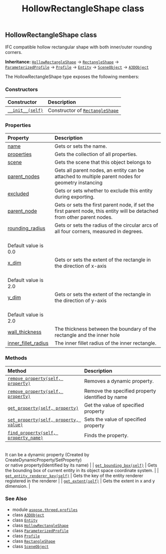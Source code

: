 ﻿---
title: HollowRectangleShape class
second_title: Aspose.3D for Python via .NET API References
description: 
type: docs
weight: 80
url: /python-net/aspose.threed.profiles/hollowrectangleshape/
is_root: false
---

## HollowRectangleShape class

IFC compatible hollow rectangular shape with both inner/outer rounding corners.



**Inheritance:** [`HollowRectangleShape`](/3d/python-net/aspose.threed.profiles/hollowrectangleshape) → 
[`RectangleShape`](/3d/python-net/aspose.threed.profiles/rectangleshape) → 
[`ParameterizedProfile`](/3d/python-net/aspose.threed.profiles/parameterizedprofile) → 
[`Profile`](/3d/python-net/aspose.threed.profiles/profile) → 
[`Entity`](/3d/python-net/aspose.threed/entity) → 
[`SceneObject`](/3d/python-net/aspose.threed/sceneobject) → 
[`A3DObject`](/3d/python-net/aspose.threed/a3dobject)



The HollowRectangleShape type exposes the following members:

### Constructors
| Constructor | Description |
| :- | :- |
| [`__init__(self)`](/3d/python-net/aspose.threed.profiles/hollowrectangleshape/__init__/#) | Constructor of [`RectangleShape`](/3d/python-net/aspose.threed.profiles/rectangleshape) |


### Properties
| Property | Description |
| :- | :- |
| [name](/3d/python-net/aspose.threed.profiles/hollowrectangleshape/name) | Gets or sets the name. |
| [properties](/3d/python-net/aspose.threed.profiles/hollowrectangleshape/properties) | Gets the collection of all properties. |
| [scene](/3d/python-net/aspose.threed.profiles/hollowrectangleshape/scene) | Gets the scene that this object belongs to |
| [parent_nodes](/3d/python-net/aspose.threed.profiles/hollowrectangleshape/parent_nodes) | Gets all parent nodes, an entity can be attached to multiple parent nodes for geometry instancing |
| [excluded](/3d/python-net/aspose.threed.profiles/hollowrectangleshape/excluded) | Gets or sets whether to exclude this entity during exporting. |
| [parent_node](/3d/python-net/aspose.threed.profiles/hollowrectangleshape/parent_node) | Gets or sets the first parent node, if set the first parent node, this entity will be detached from other parent nodes. |
| [rounding_radius](/3d/python-net/aspose.threed.profiles/hollowrectangleshape/rounding_radius) | Gets or sets the radius of the circular arcs of all four corners, measured in degrees.<br/>Default value is 0.0 |
| [x_dim](/3d/python-net/aspose.threed.profiles/hollowrectangleshape/x_dim) | Gets or sets the extent of the rectangle in the direction of x-axis<br/>Default value is 2.0 |
| [y_dim](/3d/python-net/aspose.threed.profiles/hollowrectangleshape/y_dim) | Gets or sets the extent of the rectangle in the direction of y-axis<br/>Default value is 2.0 |
| [wall_thickness](/3d/python-net/aspose.threed.profiles/hollowrectangleshape/wall_thickness) | The thickness between the boundary of the rectangle and the inner hole |
| [inner_fillet_radius](/3d/python-net/aspose.threed.profiles/hollowrectangleshape/inner_fillet_radius) | The inner fillet radius of the inner rectangle. |


### Methods
| Method | Description |
| :- | :- |
| [`remove_property(self, property)`](/3d/python-net/aspose.threed.profiles/hollowrectangleshape/remove_property/#aspose.threed.property) | Removes a dynamic property. |
| [`remove_property(self, property)`](/3d/python-net/aspose.threed.profiles/hollowrectangleshape/remove_property/#str) | Remove the specified property identified by name |
| [`get_property(self, property)`](/3d/python-net/aspose.threed.profiles/hollowrectangleshape/get_property/#str) | Get the value of specified property |
| [`set_property(self, property, value)`](/3d/python-net/aspose.threed.profiles/hollowrectangleshape/set_property/#str-any) | Sets the value of specified property |
| [`find_property(self, property_name)`](/3d/python-net/aspose.threed.profiles/hollowrectangleshape/find_property/#str) | Finds the property.<br/>It can be a dynamic property (Created by CreateDynamicProperty/SetProperty) <br/>or native property(Identified by its name) |
| [`get_bounding_box(self)`](/3d/python-net/aspose.threed.profiles/hollowrectangleshape/get_bounding_box/#) | Gets the bounding box of current entity in its object space coordinate system. |
| [`get_entity_renderer_key(self)`](/3d/python-net/aspose.threed.profiles/hollowrectangleshape/get_entity_renderer_key/#) | Gets the key of the entity renderer registered in the renderer |
| [`get_extent(self)`](/3d/python-net/aspose.threed.profiles/hollowrectangleshape/get_extent/#) | Gets the extent in x and y dimension. |



### See Also
* module [`aspose.threed.profiles`](..)
* class [`A3DObject`](/3d/python-net/aspose.threed/a3dobject)
* class [`Entity`](/3d/python-net/aspose.threed/entity)
* class [`HollowRectangleShape`](/3d/python-net/aspose.threed.profiles/hollowrectangleshape)
* class [`ParameterizedProfile`](/3d/python-net/aspose.threed.profiles/parameterizedprofile)
* class [`Profile`](/3d/python-net/aspose.threed.profiles/profile)
* class [`RectangleShape`](/3d/python-net/aspose.threed.profiles/rectangleshape)
* class [`SceneObject`](/3d/python-net/aspose.threed/sceneobject)
